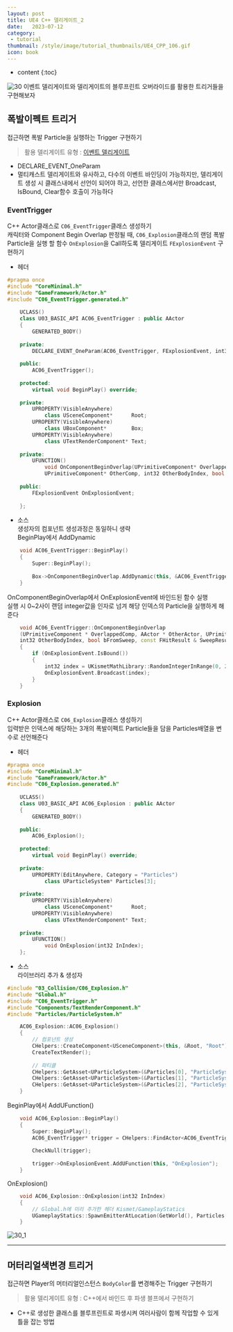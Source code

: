 ```yaml
---
layout: post
title: UE4 C++ 델리게이트_2
date:   2023-07-12
category: 
 - tutorial
thumbnail: /style/image/tutorial_thumbnails/UE4_CPP_106.gif
icon: book
---
```


* content
{:toc}

![30](https://github.com/ssonsonya/ssonsonya.github.io/assets/116151781/a704fd78-0fa0-4993-9ffd-07fdf55d1605)
이벤트 델리게이트와 델리게이트의 블루프린트 오버라이드를 활용한 트리거들을 구현해보자

## 폭발이펙트 트리거
접근하면 폭발 Particle을 실행하는 Trigger 구현하기  

> 활용 델리게이트 유형 : [이벤트 델리게이트](https://docs.unrealengine.com/4.26/ko/ProgrammingAndScripting/ProgrammingWithCPP/UnrealArchitecture/Delegates/Events/)
+ DECLARE_EVENT_OneParam 
+ 멀티캐스트 델리게이트와 유사하고, 다수의 이벤트 바인딩이 가능하지만, 델리게이트 생성 시 클래스내에서 선언이 되어야 하고, 선언한 클래스에서만 Broadcast, IsBound, Clear함수 호출이 가능하다   

### EventTrigger
C++ Actor클래스로 `C06_EventTrigger`클래스 생성하기  
캐릭터와 Component Begin Overlap 판정될 때, `C06_Explosion`클래스의 랜덤 폭발 Particle을 실행 할 함수 `OnExplosion`을 Call하도록 델리게이트 `FExplosionEvent` 구현하기  

+ 헤더  
```cpp
#pragma once
#include "CoreMinimal.h"
#include "GameFramework/Actor.h"
#include "C06_EventTrigger.generated.h"
    
    UCLASS()
    class U03_BASIC_API AC06_EventTrigger : public AActor
    {
        GENERATED_BODY()
        
    private:
        DECLARE_EVENT_OneParam(AC06_EventTrigger, FExplosionEvent, int32);
        
    public:	
        AC06_EventTrigger();
        
    protected:
        virtual void BeginPlay() override;
        
    private:
        UPROPERTY(VisibleAnywhere)
            class USceneComponent*      Root;
        UPROPERTY(VisibleAnywhere)
            class UBoxComponent*        Box;
        UPROPERTY(VisibleAnywhere)
            class UTextRenderComponent* Text;
    
    private:
        UFUNCTION()
            void OnComponentBeginOverlap(UPrimitiveComponent* OverlappedComp, AActor* OtherActor,
            UPrimitiveComponent* OtherComp, int32 OtherBodyIndex, bool bFromSweep, const FHitResult& SweepResult);
    
    public:
        FExplosionEvent OnExplosionEvent;
        
    };
```
+ 소스  
생성자의 컴포넌트 생성과정은 동일하니 생략  
BeginPlay에서 AddDynamic
```cpp
    void AC06_EventTrigger::BeginPlay()
    {
        Super::BeginPlay();
        
        Box->OnComponentBeginOverlap.AddDynamic(this, &AC06_EventTrigger::OnComponentBeginOverlap);
    }
```  
OnComponentBeginOverlap에서 OnExplosionEvent에 바인드된 함수 실행  
실행 시 0~2사이 랜덤 integer값을 인자로 넘겨 해당 인덱스의 Particle을 실행하게 해준다
```cpp
    void AC06_EventTrigger::OnComponentBeginOverlap
    (UPrimitiveComponent * OverlappedComp, AActor * OtherActor, UPrimitiveComponent * OtherComp,
    int32 OtherBodyIndex, bool bFromSweep, const FHitResult & SweepResult)
    {
        if (OnExplosionEvent.IsBound())
        {
            int32 index = UKismetMathLibrary::RandomIntegerInRange(0, 2);
            OnExplosionEvent.Broadcast(index);
        }
    }
```  
### Explosion
C++ Actor클래스로 `C06_Explosion`클래스 생성하기  
입력받은 인덱스에 해당하는 3개의 폭발이펙트 Particle들을 담을 Particles배열을 변수로 선언해준다  
+ 헤더  
```cpp
#pragma once
#include "CoreMinimal.h"
#include "GameFramework/Actor.h"
#include "C06_Explosion.generated.h"
    
    UCLASS()
    class U03_BASIC_API AC06_Explosion : public AActor
    {
        GENERATED_BODY()
    
    public:	
        AC06_Explosion();
        
    protected:
        virtual void BeginPlay() override;
        
    private:
        UPROPERTY(EditAnywhere, Category = "Particles")
            class UParticleSystem* Particles[3];
    
    private:
        UPROPERTY(VisibleAnywhere)
            class USceneComponent*      Root;
        UPROPERTY(VisibleAnywhere)
            class UTextRenderComponent* Text;
        
    private:
        UFUNCTION()
            void OnExplosion(int32 InIndex);
    };
```
+ 소스  
라이브러리 추가 & 생성자
```cpp
#include "03_Collision/C06_Explosion.h"
#include "Global.h"
#include "C06_EventTrigger.h"
#include "Components/TextRenderComponent.h"
#include "Particles/ParticleSystem.h"

    AC06_Explosion::AC06_Explosion()
    {
        // 컴포넌트 생성
        CHelpers::CreateComponent<USceneComponent>(this, &Root, "Root");
        CreateTextRender();
        
        // 파티클
        CHelpers::GetAsset<UParticleSystem>(&Particles[0], "ParticleSystem'/Game/AdvancedMagicFX12/particles/P_ky_hit.P_ky_hit'");
        CHelpers::GetAsset<UParticleSystem>(&Particles[1], "ParticleSystem'/Game/AdvancedMagicFX12/particles/P_ky_hit_dark.P_ky_hit_dark'");
        CHelpers::GetAsset<UParticleSystem>(&Particles[2], "ParticleSystem'/Game/AdvancedMagicFX12/particles/P_ky_hit_fire.P_ky_hit_fire'");
    }
```  
BeginPlay에서 AddUFunction()  
```cpp
    void AC06_Explosion::BeginPlay()
    {
        Super::BeginPlay();
        AC06_EventTrigger* trigger = CHelpers::FindActor<AC06_EventTrigger>(GetWorld());
        
        CheckNull(trigger);
        
        trigger->OnExplosionEvent.AddUFunction(this, "OnExplosion");
    }
```  
OnExplosion()
```cpp
    void AC06_Explosion::OnExplosion(int32 InIndex)
    {
        // Global.h에 미리 추가한 헤더 Kismet/GameplayStatics
        UGameplayStatics::SpawnEmitterAtLocation(GetWorld(), Particles[InIndex],GetActorLocation());
    }
```  
![30_1](https://github.com/ssonsonya/ssonsonya.github.io/assets/116151781/16d25da6-1856-460a-9431-763c8d2fcd33)

***
## 머터리얼색변경 트리거
접근하면 Player의 머터리얼인스턴스 `BodyColor`를 변경해주는 Trigger 구현하기  

> 활용 델리게이트 유형 : C++에서 바인드 후 파생 블프에서 구현하기
+ C++로 생성한 클래스를 블루프린트로 파생시켜 여러사람이 함께 작업할 수 있게 틀을 잡는 방법


